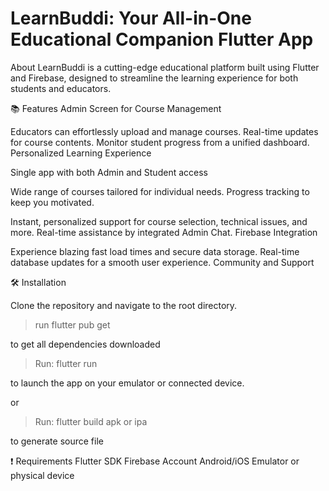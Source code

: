 # LearnBuddi: Your All-in-One Educational Companion Flutter App

About
LearnBuddi is a cutting-edge educational platform built using Flutter and Firebase, designed to streamline the learning experience for both students and educators.

:books: Features
Admin Screen for Course Management

Educators can effortlessly upload and manage courses.
Real-time updates for course contents.
Monitor student progress from a unified dashboard.
Personalized Learning Experience

Single app with both Admin and Student access

Wide range of courses tailored for individual needs.
Progress tracking to keep you motivated.

Instant, personalized support for course selection, technical issues, and more.
Real-time assistance by integrated Admin Chat.
Firebase Integration

Experience blazing fast load times and secure data storage.
Real-time database updates for a smooth user experience.
Community and Support

:hammer_and_wrench: Installation

Clone the repository and navigate to the root directory. 

> run flutter pub get

to get all dependencies downloaded

> Run: flutter run 

to launch the app on your emulator or connected device.

or 
> Run: flutter build apk or ipa

to generate source file

:exclamation: Requirements
Flutter SDK
Firebase Account
Android/iOS Emulator or physical device
